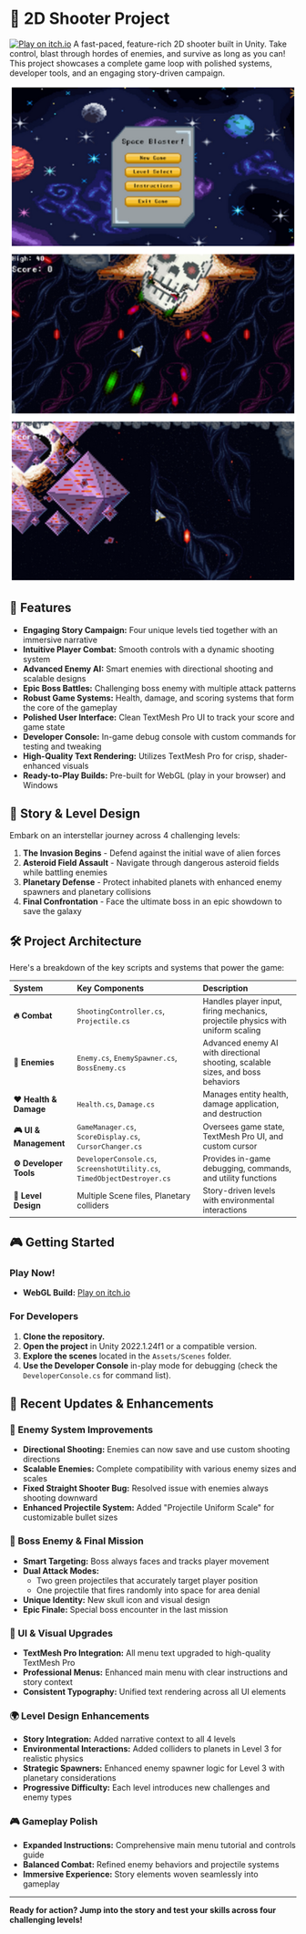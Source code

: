 # 🎯 2D Shooter Project
[![Play on itch.io](https://img.shields.io/badge/Play%20On-itch.io-orange?style=for-the-badge&logo=itch.io)](https://humanhafezi.itch.io/2d-shooter)
A fast-paced, feature-rich 2D shooter built in Unity. Take control, blast through hordes of enemies, and survive as long as you can! This project showcases a complete game loop with polished systems, developer tools, and an engaging story-driven campaign.


![image alt](https://github.com/humansoul-ui/2D-Shooter/blob/main/image.png)
## 🚀 Features

- **Engaging Story Campaign:** Four unique levels tied together with an immersive narrative
- **Intuitive Player Combat:** Smooth controls with a dynamic shooting system
- **Advanced Enemy AI:** Smart enemies with directional shooting and scalable designs
- **Epic Boss Battles:** Challenging boss enemy with multiple attack patterns
- **Robust Game Systems:** Health, damage, and scoring systems that form the core of the gameplay
- **Polished User Interface:** Clean TextMesh Pro UI to track your score and game state
- **Developer Console:** In-game debug console with custom commands for testing and tweaking
- **High-Quality Text Rendering:** Utilizes TextMesh Pro for crisp, shader-enhanced visuals
- **Ready-to-Play Builds:** Pre-built for WebGL (play in your browser) and Windows

## 📖 Story & Level Design

Embark on an interstellar journey across 4 challenging levels:

1. **The Invasion Begins** - Defend against the initial wave of alien forces
2. **Asteroid Field Assault** - Navigate through dangerous asteroid fields while battling enemies
3. **Planetary Defense** - Protect inhabited planets with enhanced enemy spawners and planetary collisions
4. **Final Confrontation** - Face the ultimate boss in an epic showdown to save the galaxy

## 🛠️ Project Architecture

Here's a breakdown of the key scripts and systems that power the game:

| System | Key Components | Description |
| :--- | :--- | :--- |
| **🔥 Combat** | `ShootingController.cs`, `Projectile.cs` | Handles player input, firing mechanics, projectile physics with uniform scaling |
| **👾 Enemies** | `Enemy.cs`, `EnemySpawner.cs`, `BossEnemy.cs` | Advanced enemy AI with directional shooting, scalable sizes, and boss behaviors |
| **❤️ Health & Damage** | `Health.cs`, `Damage.cs` | Manages entity health, damage application, and destruction |
| **🎮 UI & Management** | `GameManager.cs`, `ScoreDisplay.cs`, `CursorChanger.cs` | Oversees game state, TextMesh Pro UI, and custom cursor |
| **⚙️ Developer Tools** | `DeveloperConsole.cs`, `ScreenshotUtility.cs`, `TimedObjectDestroyer.cs` | Provides in-game debugging, commands, and utility functions |
| **🌌 Level Design** | Multiple Scene files, Planetary colliders | Story-driven levels with environmental interactions |

## 🎮 Getting Started

### Play Now!
- **WebGL Build:** [Play on itch.io](https://humanhafezi.itch.io/2d-shooter)

### For Developers

1. **Clone the repository.**
2. **Open the project** in Unity 2022.1.24f1 or a compatible version.
3. **Explore the scenes** located in the `Assets/Scenes` folder.
4. **Use the Developer Console** in-play mode for debugging (check the `DeveloperConsole.cs` for command list).

## 🔧 Recent Updates & Enhancements

### 🎯 Enemy System Improvements
- **Directional Shooting:** Enemies can now save and use custom shooting directions
- **Scalable Enemies:** Complete compatibility with various enemy sizes and scales
- **Fixed Straight Shooter Bug:** Resolved issue with enemies always shooting downward
- **Enhanced Projectile System:** Added "Projectile Uniform Scale" for customizable bullet sizes

### 🦾 Boss Enemy & Final Mission
- **Smart Targeting:** Boss always faces and tracks player movement
- **Dual Attack Modes:** 
  - Two green projectiles that accurately target player position
  - One projectile that fires randomly into space for area denial
- **Unique Identity:** New skull icon and visual design
- **Epic Finale:** Special boss encounter in the last mission

### 🎨 UI & Visual Upgrades
- **TextMesh Pro Integration:** All menu text upgraded to high-quality TextMesh Pro
- **Professional Menus:** Enhanced main menu with clear instructions and story context
- **Consistent Typography:** Unified text rendering across all UI elements

### 🌍 Level Design Enhancements
- **Story Integration:** Added narrative context to all 4 levels
- **Environmental Interactions:** Added colliders to planets in Level 3 for realistic physics
- **Strategic Spawners:** Enhanced enemy spawner logic for Level 3 with planetary considerations
- **Progressive Difficulty:** Each level introduces new challenges and enemy types

### 🎮 Gameplay Polish
- **Expanded Instructions:** Comprehensive main menu tutorial and controls guide
- **Balanced Combat:** Refined enemy behaviors and projectile systems
- **Immersive Experience:** Story elements woven seamlessly into gameplay

---

**Ready for action? Jump into the story and test your skills across four challenging levels!**
